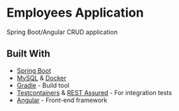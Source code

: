 Employees Application
===
Spring Boot/Angular CRUD application

## Built With

* [Spring Boot](https://spring.io/projects/spring-boot)
* [MySQL](https://hub.docker.com/_/mysql) & [Docker](https://www.docker.com/)
* [Gradle](https://gradle.org/) - Build tool
* [Testcontainers](https://www.testcontainers.org/) & [REST Assured](https://rest-assured.io/) - For integration tests
* [Angular](https://angular.io/) - Front-end framework
